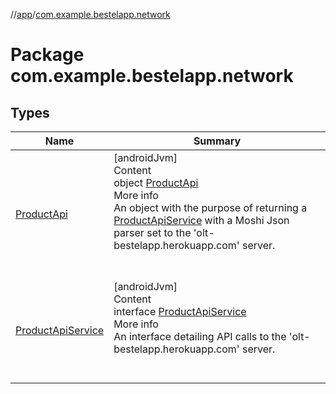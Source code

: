 //[app](../index.md)/[com.example.bestelapp.network](index.md)



# Package com.example.bestelapp.network  


## Types  
  
|  Name|  Summary| 
|---|---|
| <a name="com.example.bestelapp.network/ProductApi///PointingToDeclaration/"></a>[ProductApi](-product-api/index.md)| <a name="com.example.bestelapp.network/ProductApi///PointingToDeclaration/"></a>[androidJvm]  <br>Content  <br>object [ProductApi](-product-api/index.md)  <br>More info  <br>An object with the purpose of returning a [ProductApiService](-product-api-service/index.md) with a Moshi Json parser set to the 'olt-bestelapp.herokuapp.com' server.  <br><br><br>
| <a name="com.example.bestelapp.network/ProductApiService///PointingToDeclaration/"></a>[ProductApiService](-product-api-service/index.md)| <a name="com.example.bestelapp.network/ProductApiService///PointingToDeclaration/"></a>[androidJvm]  <br>Content  <br>interface [ProductApiService](-product-api-service/index.md)  <br>More info  <br>An interface detailing API calls to the 'olt-bestelapp.herokuapp.com' server.  <br><br><br>

